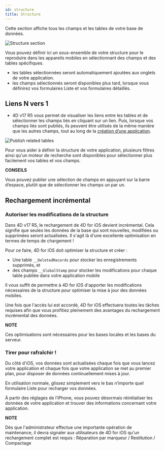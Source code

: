 ```yaml
---
id: structure
title: Structure
---
```

Cette section affiche tous les champs et les tables de votre base de données.

![Structure section](assets/fr/project-editor/Structure-section-4D-for-iOS.png)

Vous pouvez définir ici un sous-ensemble de votre structure pour le reproduire dans les appareils mobiles en sélectionnant des champs et des tables spécifiques. 

* les tables sélectionnées seront automatiquement ajoutées aux onglets de votre application.
* les champs sélectionnés seront disponibles plus tard, lorsque vous définirez vos formulaires Liste et vos formulaires détaillés.

## Liens N vers 1

* 4D v17 R5 vous permet de visualiser les liens entre les tables et de sélectionner les champs liés en cliquant sur un lien. Puis, lorsque vos champs liés sont publiés, ils peuvent être utilisés de la même manière que les autres champs, tout au long de la [création d’une application](n-to-one-relations.html).

![Publish related tables](assets/en/project-editor/Structure-section-N-to-1-relations-4D-for-iOS.png)

Pour vous aider à définir la structure de votre application, plusieurs filtres ainsi qu'un moteur de recherche sont disponibles pour sélectionner plus facilement vos tables et vos champs.<div class = "tips"> 

**CONSEILS**

Vous pouvez publier une sélection de champs en appuyant sur la barre d’espace, plutôt que de sélectionner les champs un par un.</div> 

## Rechargement incrémental

### Autoriser les modifications de la structure

Dans 4D v17 R5, le rechargement de 4D for iOS devient incrémental. Cela signifie que seules les données de la base qui sont nouvelles, modifiées ou supprimées seront actualisées. Il s'agit là d'une excellente optimisation en termes de temps de chargement !

Pour ce faire, 4D for iOS doit optimiser la structure et créer :

* Une table ```__DeletedRecords``` pour stocker les enregistrements supprimés, et
* des champs ```__GlobalStamp``` pour stocker les modifications pour chaque table publiée dans votre application mobile

Il vous suffit de permettre à 4D for iOS d'apporter les modifications nécessaires de la structure pour optimiser la mise à jour des données mobiles.

Une fois que l'accès lui est accordé, 4D for iOS effectuera toutes les tâches requises afin que vous profitiez pleinement des avantages du rechargement incrémental des données.<div class = "tips"> 

**NOTE**

Ces optimisations sont nécessaires pour les bases locales et les bases du serveur.</div> 

### Tirer pour rafraîchir !

Du côté d'iOS, vos données sont actualisées chaque fois que vous lancez votre application et chaque fois que votre application se met au premier plan, pour disposer de données continuellement mises à jour.

En utilisation normale, glissez simplement vers le bas n’importe quel formulaire Liste pour recharger vos données.

À partir des réglages de l’iPhone, vous pouvez désormais réinitialiser les données de votre application et trouver des informations concernant votre application.<div class = "tips"> 

**NOTE**

Dès que l'administrateur effectue une importante opération de maintenance, il devra signaler aux utilisateurs de 4D for iOS qu'un rechargement complet est requis : Réparation par marqueur / Restitution / Compactage</div>